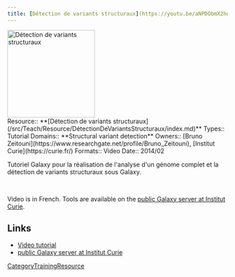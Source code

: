 ```yaml
---
title: [Détection de variants structuraux](https://youtu.be/aNPDObmX2ho)
---
```

<div class='center'>
<a href='https://youtu.be/aNPDObmX2ho'><img src="/src/Teach/Resource/D%C3%A9tectionDeVariantsStructuraux/DétectionVariantsStructurauxVideo.png" alt="Détection de variants structuraux" height="200" /></a>
</div>



<div class='deploymentbox'>
 Resource:: **[Détection de variants structuraux](/src/Teach/Resource/DétectionDeVariantsStructuraux/index.md)**
 Types:: Tutorial
 Domains:: **Structural variant detection** 
 Owners:: [Bruno Zeitouni](https://www.researchgate.net/profile/Bruno_Zeitouni), [Institut Curie](https://curie.fr/)
 Formats:: Video  
 Date:: 2014/02
</div>

Tutoriel Galaxy pour la réalisation de l'analyse d'un génome complet et la détection de variants structuraux sous Galaxy.

<br />

Video is in French.  Tools are available on the [public Galaxy server at Institut Curie](https://galaxy-public.curie.fr/).



## Links

* [Video tutorial](https://youtu.be/aNPDObmX2ho)
* [public Galaxy server at Institut Curie](https://galaxy-public.curie.fr/)

[CategoryTrainingResource](/src/CategoryTrainingResource/index.md)
